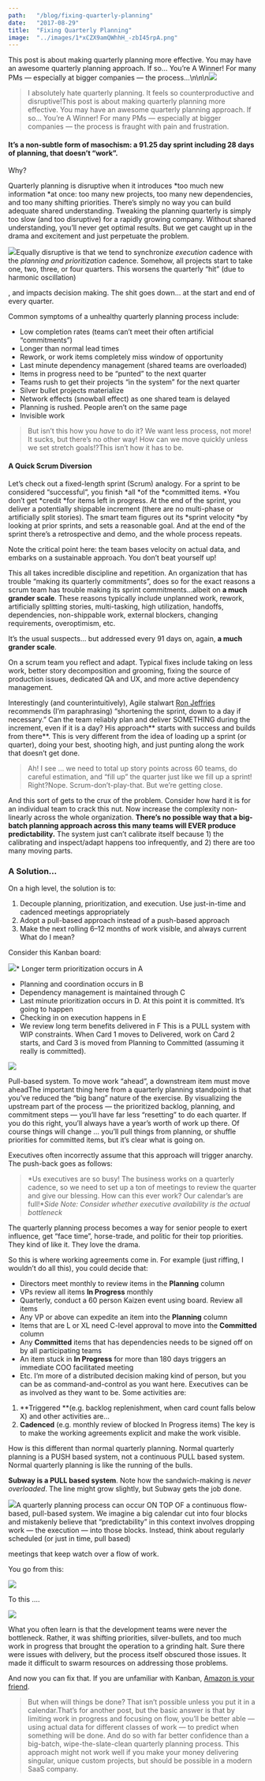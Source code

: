 ```yaml
---
path:	"/blog/fixing-quarterly-planning"
date:	"2017-08-29"
title:	"Fixing Quarterly Planning"
image:	"../images/1*xCZX9amQWhhH_-zbI45rpA.png"
---
```


This post is about making quarterly planning more effective. You may have an awesome quarterly planning approach. If so… You’re A Winner! For many PMs — especially at bigger companies — the process…\n\n\n![](../images/1*xCZX9amQWhhH_-zbI45rpA.png)
> I absolutely hate quarterly planning. It feels so counterproductive and disruptive!This post is about making quarterly planning more effective. You may have an awesome quarterly planning approach. If so… You’re A Winner! For many PMs — especially at bigger companies — the process is fraught with pain and frustration.

#### It’s a non-subtle form of masochism: a 91.25 day sprint including 28 days of planning, that doesn’t “work”.

Why?

Quarterly planning is disruptive when it introduces *too much new information *at once: too many new projects, too many new dependencies, and too many shifting priorities. There’s simply no way you can build adequate shared understanding. Tweaking the planning quarterly is simply too slow (and too disruptive) for a rapidly growing company. Without shared understanding, you’ll never get optimal results. But we get caught up in the drama and excitement and just perpetuate the problem.

![](../images/1*FGfZZoNAhYAGGkMph1RkNg.png)Equally disruptive is that we tend to synchronize *execution* cadence with the *planning and prioritization* cadence. Somehow, all projects start to take one, two, three, or four quarters. This worsens the quarterly “hit” (due to harmonic oscillation)

, and impacts decision making. The shit goes down… at the start and end of every quarter.

Common symptoms of a unhealthy quarterly planning process include:

* Low completion rates (teams can’t meet their often artificial “commitments”)
* Longer than normal lead times
* Rework, or work items completely miss window of opportunity
* Last minute dependency management (shared teams are overloaded)
* Items in progress need to be “punted” to the next quarter
* Teams rush to get their projects “in the system” for the next quarter
* Silver bullet projects materialize
* Network effects (snowball effect) as one shared team is delayed
* Planning is rushed. People aren’t on the same page
* Invisible work

> But isn’t this how you *have* to do it? We want less process, not more! It sucks, but there’s no other way! How can we move quickly unless we set stretch goals!?This isn’t how it has to be.

#### A Quick Scrum Diversion

Let’s check out a fixed-length sprint (Scrum) analogy. For a sprint to be considered “successful”, you finish *all *of the *committed items. *You don’t get *credit *for items left in progress. At the end of the sprint, you deliver a potentially shippable increment (there are no multi-phase or artificially split stories). The smart team figures out its *sprint velocity *by looking at prior sprints, and sets a reasonable goal. And at the end of the sprint there’s a retrospective and demo, and the whole process repeats.

Note the critical point here: the team bases velocity on actual data, and embarks on a sustainable approach. You don’t beat yourself up!

This all takes incredible discipline and repetition. An organization that has trouble “making its quarterly commitments”, does so for the exact reasons a scrum team has trouble making its sprint commitments…albeit on **a much grander scale**. These reasons typically include unplanned work, rework, artificially splitting stories, multi-tasking, high utilization, handoffs, dependencies, non-shippable work, external blockers, changing requirements, overoptimism, etc.

It’s the usual suspects… but addressed every 91 days on, again, **a much grander scale**.

On a scrum team you reflect and adapt. Typical fixes include taking on less work, better story decomposition and grooming, fixing the source of production issues, dedicated QA and UX, and more active dependency management.

Interestingly (and counterintuitively), Agile stalwart [Ron Jeffries](https://medium.com/u/a45b68b1ab11) recommends (I’m paraphrasing) “shortening the sprint, down to a day if necessary.” Can the team reliably plan and deliver SOMETHING during the increment, even if it is a day? His approach** starts with success and builds from there**. This is very different from the idea of loading up a sprint (or quarter), doing your best, shooting high, and just punting along the work that doesn’t get done.


> Ah! I see … we need to total up story points across 60 teams, do careful estimation, and “fill up” the quarter just like we fill up a sprint! Right?Nope. Scrum-don’t-play-that. But we’re getting close.

And this sort of gets to the crux of the problem. Consider how hard it is for an individual team to crack this nut. Now increase the complexity non-linearly across the whole organization. **There’s no possible way that a big-batch planning approach across this many teams will EVER produce predictability.** The system just can’t calibrate itself because 1) the calibrating and inspect/adapt happens too infrequently, and 2) there are too many moving parts.

### A Solution…

On a high level, the solution is to:

1. Decouple planning, prioritization, and execution. Use just-in-time and cadenced meetings appropriately
2. Adopt a pull-based approach instead of a push-based approach
3. Make the next rolling 6–12 months of work visible, and always current
What do I mean?

Consider this Kanban board:

![](../images/0*KTuj4J7BxIEOR3Ln.)* Longer term prioritization occurs in A
* Planning and coordination occurs in B
* Dependency management is maintained through C
* Last minute prioritization occurs in D. At this point it is committed. It’s going to happen
* Checking in on execution happens in E
* We review long term benefits delivered in F
This is a PULL system with WIP constraints. When Card 1 moves to Delivered, work on Card 2 starts, and Card 3 is moved from Planning to Committed (assuming it really is committed).

![](../images/0*YbFMZgqpJSACIgl5.)

Pull-based system. To move work “ahead”, a downstream item must move aheadThe important thing here from a quarterly planning standpoint is that you’ve reduced the “big bang” nature of the exercise. By visualizing the upstream part of the process — the prioritized backlog, planning, and commitment steps — you’ll have far less “resetting” to do each quarter. If you do this right, you’ll always have a year’s worth of work up there. Of course things will change … you’ll pull things from planning, or shuffle priorities for committed items, but it’s clear what is going on.

Executives often incorrectly assume that this approach will trigger anarchy. The push-back goes as follows:


> *Us executives are so busy! The business works on a quarterly cadence, so we need to set up a ton of meetings to review the quarter and give our blessing. How can this ever work? Our calendar’s are full!**Side Note: Consider whether executive availability is the actual bottleneck*

The quarterly planning process becomes a way for senior people to exert influence, get “face time”, horse-trade, and politic for their top priorities. They kind of like it. They love the drama.

So this is where working agreements come in. For example (just riffing, I wouldn’t do all this), you could decide that:

* Directors meet monthly to review items in the **Planning** column
* VPs review all items **In Progress** monthly
* Quarterly, conduct a 60 person Kaizen event using board. Review all items
* Any VP or above can expedite an item into the **Planning** column
* Items that are L or XL need C-level approval to move into the **Committed** column
* Any **Committed** items that has dependencies needs to be signed off on by all participating teams
* An item stuck in **In Progress** for more than 180 days triggers an immediate COO facilitated meeting
* Etc.
I’m more of a distributed decision making kind of person, but you can be as command-and-control as you want here. Executives can be as involved as they want to be. Some activities are:

1. **Triggered **(e.g. backlog replenishment, when card count falls below X) and other activities are…
2. **Cadenced** (e.g. monthly review of blocked In Progress items)
The key is to make the working agreements explicit and make the work visible.

How is this different than normal quarterly planning. Normal quarterly planning is a PUSH based system, not a continuous PULL based system. Normal quarterly planning is like the running of the bulls.

**Subway is a PULL based system**. Note how the sandwich-making is *never overloaded*. The line might grow slightly, but Subway gets the job done.

![](../images/1*GOsNNK0LiwjztvavJ8yTAg.png)A quarterly planning process can occur ON TOP OF a continuous flow-based, pull-based system. We imagine a big calendar cut into four blocks and mistakenly believe that “predictability” in this context involves dropping work — the execution — into those blocks. Instead, think about regularly scheduled (or just in time, pull based)

 meetings that keep watch over a flow of work.

You go from this:

![](../images/1*c3a_Bg0U2TKeNlZ93fZAPQ.png)

To this ….

![](../images/1*T5G3HFUee06POx8IesZ69w.png)

What you often learn is that the development teams were never the bottleneck. Rather, it was shifting priorities, silver-bullets, and too much work in progress that brought the operation to a grinding halt. Sure there were issues with delivery, but the process itself obscured those issues. It made it difficult to swarm resources on addressing those problems.

And now you can fix that. If you are unfamiliar with Kanban, [Amazon is your friend](https://www.amazon.com/s/ref=nb_sb_noss_2?url=search-alias%3Ddigital-text&field-keywords=kanban).


> But when will things be done? That isn’t possible unless you put it in a calendar.That’s for another post, but the basic answer is that by limiting work in progress and focusing on flow, you’ll be better able — using actual data for different classes of work — to predict when something will be done. And do so with far better confidence than a big-batch, wipe-the-slate-clean quarterly planning process. This approach might not work well if you make your money delivering singular, unique custom projects, but should be possible in a modern SaaS company.

